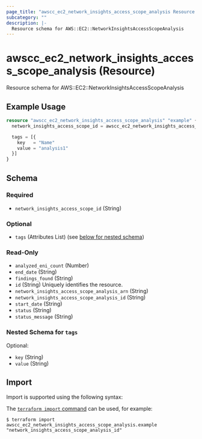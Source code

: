 ```yaml
---
page_title: "awscc_ec2_network_insights_access_scope_analysis Resource - terraform-provider-awscc"
subcategory: ""
description: |-
  Resource schema for AWS::EC2::NetworkInsightsAccessScopeAnalysis
---
```


# awscc_ec2_network_insights_access_scope_analysis (Resource)

Resource schema for AWS::EC2::NetworkInsightsAccessScopeAnalysis

## Example Usage

```terraform
resource "awscc_ec2_network_insights_access_scope_analysis" "example" {
  network_insights_access_scope_id = awscc_ec2_network_insights_access_scope.example.id

  tags = [{
    key   = "Name"
    value = "analysis1"
  }]
}
```

<!-- schema generated by tfplugindocs -->
## Schema

### Required

- `network_insights_access_scope_id` (String)

### Optional

- `tags` (Attributes List) (see [below for nested schema](#nestedatt--tags))

### Read-Only

- `analyzed_eni_count` (Number)
- `end_date` (String)
- `findings_found` (String)
- `id` (String) Uniquely identifies the resource.
- `network_insights_access_scope_analysis_arn` (String)
- `network_insights_access_scope_analysis_id` (String)
- `start_date` (String)
- `status` (String)
- `status_message` (String)

<a id="nestedatt--tags"></a>
### Nested Schema for `tags`

Optional:

- `key` (String)
- `value` (String)

## Import

Import is supported using the following syntax:

The [`terraform import` command](https://developer.hashicorp.com/terraform/cli/commands/import) can be used, for example:

```shell
$ terraform import awscc_ec2_network_insights_access_scope_analysis.example "network_insights_access_scope_analysis_id"
```